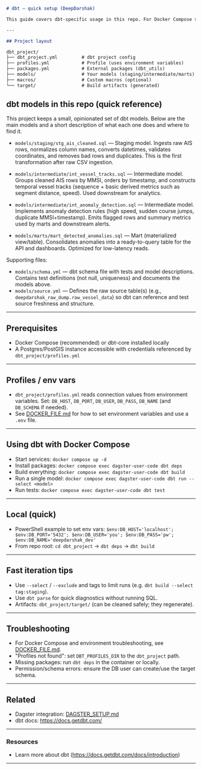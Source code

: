 ```markdown

# dbt — quick setup (DeepDarshak)

This guide covers dbt-specific usage in this repo. For Docker Compose setup, environment variables, and troubleshooting, see the main [DOCKER_FILE.md](DOCKER_FILE.md) guide.

---

## Project layout

dbt_project/
├── dbt_project.yml         # dbt project config
├── profiles.yml            # Profile (uses environment variables)
├── packages.yml            # External packages (dbt_utils)
├── models/                 # Your models (staging/intermediate/marts)
├── macros/                 # Custom macros (optional)
└── target/                 # Build artifacts (generated)
```


## dbt models in this repo (quick reference)

This project keeps a small, opinionated set of dbt models. Below are the main models and a short description of what each one does and where to find it.

- `models/staging/stg_ais_cleaned.sql` — Staging model. Ingests raw AIS rows, normalizes column names, converts datetimes, validates coordinates, and removes bad rows and duplicates. This is the first transformation after raw CSV ingestion.

- `models/intermediate/int_vessel_tracks.sql` — Intermediate model. Groups cleaned AIS rows by MMSI, orders by timestamp, and constructs temporal vessel tracks (sequence + basic derived metrics such as segment distance, speed). Used downstream for analytics.

- `models/intermediate/int_anomaly_detection.sql` — Intermediate model. Implements anomaly detection rules (high speed, sudden course jumps, duplicate MMSI+timestamp). Emits flagged rows and summary metrics used by marts and downstream alerts.

- `models/marts/mart_detected_anomalies.sql` — Mart (materialized view/table). Consolidates anomalies into a ready-to-query table for the API and dashboards. Optimized for low-latency reads.

Supporting files:

- `models/schema.yml` — dbt schema file with tests and model descriptions. Contains test definitions (not null, uniqueness) and documents the models above.
- `models/source.yml` — Defines the raw source table(s) (e.g., `deepdarshak_raw_dump.raw_vessel_data`) so dbt can reference and test source freshness and structure.

---

## Prerequisites
- Docker Compose (recommended) or dbt-core installed locally
- A Postgres/PostGIS instance accessible with credentials referenced by `dbt_project/profiles.yml`

---

## Profiles / env vars
- `dbt_project/profiles.yml` reads connection values from environment variables. Set: `DB_HOST`, `DB_PORT`, `DB_USER`, `DB_PASS`, `DB_NAME` (and `DB_SCHEMA` if needed).
- See [DOCKER_FILE.md](DOCKER_FILE.md) for how to set environment variables and use a `.env` file.

---

## Using dbt with Docker Compose
- Start services: `docker compose up -d`
- Install packages: `docker compose exec dagster-user-code dbt deps`
- Build everything: `docker compose exec dagster-user-code dbt build`
- Run a single model: `docker compose exec dagster-user-code dbt run --select <model>`
- Run tests: `docker compose exec dagster-user-code dbt test`

---

## Local (quick)
- PowerShell example to set env vars:
  `$env:DB_HOST='localhost'; $env:DB_PORT='5432'; $env:DB_USER='you'; $env:DB_PASS='pw'; $env:DB_NAME='deepdarshak_dev'`
- From repo root: `cd dbt_project` → `dbt deps` → `dbt build`

---

## Fast iteration tips
- Use `--select` / `--exclude` and tags to limit runs (e.g. `dbt build --select tag:staging`).
- Use `dbt parse` for quick diagnostics without running SQL.
- Artifacts: `dbt_project/target/` (can be cleaned safely; they regenerate).

---

## Troubleshooting
- For Docker Compose and environment troubleshooting, see [DOCKER_FILE.md](DOCKER_FILE.md).
- "Profiles not found": set `DBT_PROFILES_DIR` to the `dbt_project` path.
- Missing packages: run `dbt deps` in the container or locally.
- Permission/schema errors: ensure the DB user can create/use the target schema.

---

## Related
- Dagster integration: [DAGSTER_SETUP.md](DAGSTER_SETUP.md)
- dbt docs: https://docs.getdbt.com/

---

### Resources
- Learn more about dbt (https://docs.getdbt.com/docs/introduction)

---